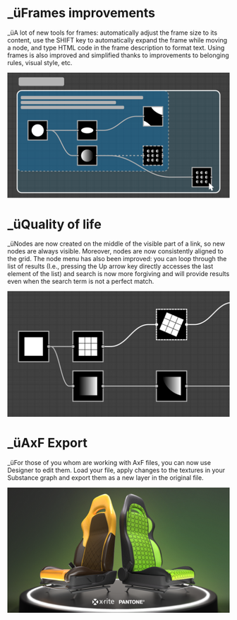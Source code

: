 # _üFrames improvements
_üA lot of new tools for frames: automatically adjust the frame size to its content, use the SHIFT key to automatically expand the frame while moving a node, and type HTML code in the frame description to format text.
Using frames is also improved and simplified thanks to improvements to belonging rules, visual style, etc.

![visual](feature_1.png)

# _üQuality of life
_üNodes are now created on the middle of the visible part of a link, so new nodes are always visible. Moreover, nodes are now consistently aligned to the grid.
The node menu has also been improved: you can loop through the list of results (I.e., pressing the Up arrow key directly accesses the last element of the list) and search is now more forgiving and will provide results even when the search term is not a perfect match.

![visual](feature_2.png)

# _üAxF Export
_üFor those of you whom are working with AxF files, you can now use Designer to edit them. Load your file, apply changes to the textures in your Substance graph and export them as a new layer in the original file.

![visual](feature_3.png)